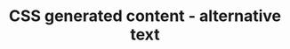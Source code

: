 ---
{
  "title": "CSS generated content - alternative text",
  "description": "The content property accepts alternative text to be specified after a slash (/) after the last <content-list>.",
  "category": "css",
  "keywords": [
    "CSS generated content - alternative text"
  ],
  "last_test_date": "2020-04-16",
  "test_results_url": "https://a11ysupport.io/tech/css/generated_content_alt",
  "notes": "",
  "stats": {
    "dragon_win": {
      "chrome": {
        "81": "y"
      }
    },
    "jaws": {
      "chrome": {
        "81": "y"
      },
      "ie": {
        "11": "na"
      },
      "firefox": {
        "74": "na"
      }
    },
    "narrator": {
      "edge": {
        "44": "na"
      }
    },
    "nvda": {
      "chrome": {
        "81": "y"
      },
      "firefox": {
        "74": "na"
      }
    },
    "talkback": {
      "and_chr": {
        "81": "y"
      }
    },
    "va_and": {
      "and_chr": {
        "81": "y"
      }
    },
    "vo_ios": {
      "ios_saf": {
        "13.4.1": "na"
      }
    },
    "vo_macos": {
      "safari": {
        "13.1": "na"
      }
    },
    "orca": {
      "firefox": {
        "74": "na"
      }
    },
    "vc_ios": {
      "ios_saf": {
        "13.4.1": "na"
      }
    },
    "vc_macos": {
      "safari": {
        "13.1": "na"
      }
    },
    "wsr": {
      "chrome": {
        "81": "y"
      }
    }
  },
  "links": {
    "Firefox issue": "https://bugzilla.mozilla.org/show_bug.cgi?id=1281158",
    "Safari issue": "https://bugs.webkit.org/show_bug.cgi?id=159022",
    "CSS Generated Content Module Level 3": "https://www.w3.org/TR/css-content-3/#alt"
  }
}
---